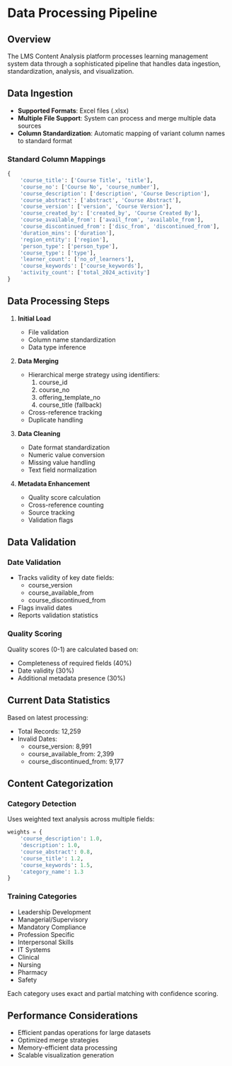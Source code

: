 # Data Processing Pipeline

## Overview
The LMS Content Analysis platform processes learning management system data through a sophisticated pipeline that handles data ingestion, standardization, analysis, and visualization.

## Data Ingestion
- **Supported Formats**: Excel files (.xlsx)
- **Multiple File Support**: System can process and merge multiple data sources
- **Column Standardization**: Automatic mapping of variant column names to standard format

### Standard Column Mappings
```python
{
    'course_title': ['Course Title', 'title'],
    'course_no': ['Course No', 'course_number'],
    'course_description': ['description', 'Course Description'],
    'course_abstract': ['abstract', 'Course Abstract'],
    'course_version': ['version', 'Course Version'],
    'course_created_by': ['created_by', 'Course Created By'],
    'course_available_from': ['avail_from', 'available_from'],
    'course_discontinued_from': ['disc_from', 'discontinued_from'],
    'duration_mins': ['duration'],
    'region_entity': ['region'],
    'person_type': ['person_type'],
    'course_type': ['type'],
    'learner_count': ['no_of_learners'],
    'course_keywords': ['course_keywords'],
    'activity_count': ['total_2024_activity']
}
```

## Data Processing Steps

1. **Initial Load**
   - File validation
   - Column name standardization
   - Data type inference

2. **Data Merging**
   - Hierarchical merge strategy using identifiers:
     1. course_id
     2. course_no
     3. offering_template_no
     4. course_title (fallback)
   - Cross-reference tracking
   - Duplicate handling

3. **Data Cleaning**
   - Date format standardization
   - Numeric value conversion
   - Missing value handling
   - Text field normalization

4. **Metadata Enhancement**
   - Quality score calculation
   - Cross-reference counting
   - Source tracking
   - Validation flags

## Data Validation

### Date Validation
- Tracks validity of key date fields:
  - course_version
  - course_available_from
  - course_discontinued_from
- Flags invalid dates
- Reports validation statistics

### Quality Scoring
Quality scores (0-1) are calculated based on:
- Completeness of required fields (40%)
- Date validity (30%)
- Additional metadata presence (30%)

## Current Data Statistics
Based on latest processing:
- Total Records: 12,259
- Invalid Dates:
  - course_version: 8,991
  - course_available_from: 2,399
  - course_discontinued_from: 9,177

## Content Categorization

### Category Detection
Uses weighted text analysis across multiple fields:
```python
weights = {
    'course_description': 1.0,
    'description': 1.0,
    'course_abstract': 0.8,
    'course_title': 1.2,
    'course_keywords': 1.5,
    'category_name': 1.3
}
```

### Training Categories
- Leadership Development
- Managerial/Supervisory
- Mandatory Compliance
- Profession Specific
- Interpersonal Skills
- IT Systems
- Clinical
- Nursing
- Pharmacy
- Safety

Each category uses exact and partial matching with confidence scoring.

## Performance Considerations
- Efficient pandas operations for large datasets
- Optimized merge strategies
- Memory-efficient data processing
- Scalable visualization generation 